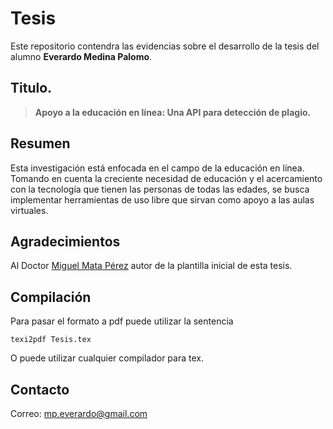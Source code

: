 # Tesis
Este repositorio contendra las evidencias sobre
el desarrollo de la tesis del alumno **Everardo Medina Palomo**.

## Titulo.

> **Apoyo a la educación en línea: Una API para detección de plagio.**

## Resumen

Esta investigación está enfocada en el campo de la educación en línea. Tomando en cuenta la creciente necesidad de educación y el acercamiento con la tecnología que tienen las personas de todas las edades, se busca implementar herramientas de uso libre que sirvan como apoyo a las aulas virtuales.

## Agradecimientos
Al Doctor [Miguel Mata Pérez](mailto:miguel@yalma.fime.uanl.mx) autor de la plantilla inicial de esta tesis.

## Compilación
Para pasar el formato a pdf puede utilizar la sentencia 

`texi2pdf Tesis.tex`

O puede utilizar cualquier compilador para tex.

## Contacto
Correo: [mp.everardo@gmail.com](mailto:mp.everardo@gmail.com)
